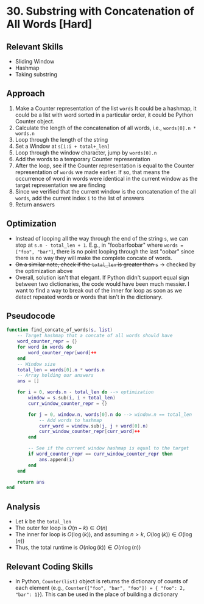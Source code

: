 # 30. Substring with Concatenation of All Words [Hard]

## Relevant Skills

- Sliding Window
- Hashmap
- Taking substring

## Approach

1. Make a Counter representation of the list `words`
    It could be a hashmap, it could be a list with word sorted in a particular order, it could be Python Counter object.
1. Calculate the length of the concatenation of all words, i.e., `words[0].n * words.n`
1. Loop through the length of the string
1. Set a Window at `s[i:i + total+_len]`
1. Loop through the window character, jump by `words[0].n`
1. Add the words to a temporary Counter representation
1. After the loop, see if the Counter representation is equal to the Counter representation of `words` we made earlier.
    If so, that means the occurrence of word in words were identical in the current window as the target representation we are finding
1. Since we verified that the current window is the concatenation of the all `words`, add the current index `i` to the list of answers
1. Return answers


## Optimization

- Instead of looping all the way through the end of the string `s`, we can stop at `s.n - total_len + 1`.
    E.g., in "foobarfoobar" where `words = ["foo", "bar"]`, there is no point looping through the last "oobar" since there is no way they will make the complete concate of words.
- ~~On a similar note, check if the `total_len` is greater than `s`~~
    -> checked by the optimization above
- Overall, solution isn't that elegant.
    If Python didn't support equal sign between two dictionaries, the code would have been much messier.
    I want to find a way to break out of the inner for loop as soon as we detect repeated words or words that isn't in the dictionary.

## Pseudocode

```lua
function find_concate_of_words(s, list)
    -- Target hashmap that a concate of all words should have
    word_counter_repr = {}
    for word in words do
        word_counter_repr[word]++
    end
    -- Window size
    total_len = words[0].n * words.n
    -- Array holding our answers
    ans = []

    for i = 0, words.n - total_len do --> optimization
        window = s.sub(i, i + total_len)
        curr_window_counter_repr = {}

        for j = 0, window.n, words[0].n do --> window.n == total_len
            -- Add words to hashmap
            curr_word = window.sub(j, j + word[0].n)
            curr_window_counter_repr[curr_word]++
        end

        -- See if the current window hashmap is equal to the target
        if word_counter_repr == curr_window_counter_repr then
            ans.append(i)
        end
    end

    return ans
end
```

## Analysis

- Let $k$ be the `total_len`
- The outer for loop is $O(n - k) \in O(n)$
- The inner for loop is $O(\log (k))$, and assuming $n > k$, $O(\log (k)) \in O(\log (n))$
- Thus, the total runtime is $O(n \log (k)) \in O(n \log (n))$

## Relevant Coding Skills

- In Python, `Counter(list)` object is returns the dictionary of counts of each element (e.g., `Counter(["foo", "bar", "foo"]) = { "foo": 2, "bar": 1}`).
    This can be used in the place of building a dictionary

